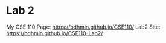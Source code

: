 # Lab 2

My CSE 110 Page: https://bdhmin.github.io/CSE110/
Lab2 Site: https://bdhmin.github.io/CSE110-Lab2/
